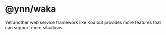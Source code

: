 # @ynn/waka

Yet another web service framework like Koa but provides more features that can support more situations.
